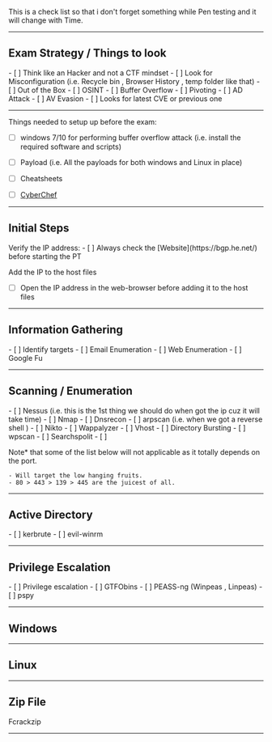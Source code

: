 
This is a check list so that i don't forget something while Pen testing and it will change with Time.



<hr>


<h2>Exam Strategy / Things to look</h2>
- [ ]  Think like an Hacker and not a CTF mindset
- [ ] Look for Misconfiguration (i.e. Recycle bin , Browser History , temp folder like that)
- [ ] Out of the Box 
- [ ] OSINT
- [ ] Buffer Overflow
- [ ] Pivoting
- [ ] AD Attack
- [ ] AV Evasion
- [ ] Looks for latest CVE or previous one



<hr>



Things needed to setup up before the exam:
- [ ] windows 7/10 for performing buffer overflow attack (i.e. install the required software and scripts)
- [ ] Payload (i.e. All the payloads for both windows and Linux in place)
- [ ] Cheatsheets
- [ ] [CyberChef](https://gchq.github.io/CyberChef/)



<hr>


<h2> Initial Steps</h2>
Verify the IP address:
- [ ] Always check the [Website](https://bgp.he.net/) before starting the PT

Add the IP to the host files
- [ ] Open the IP address in the web-browser before adding it to the host files



<hr>



<h2> Information Gathering</h2>
- [ ] Identify targets
- [ ] Email Enumeration 
- [ ] Web Enumeration 
- [ ] Google Fu



<hr>


<h2> Scanning / Enumeration</h2>
- [ ] Nessus (i.e. this is the 1st thing we should do when got the ip cuz it will take time)
- [ ] Nmap 
- [ ] Dnsrecon 
- [ ] arpscan (i.e. when we got a reverse shell )
- [ ] Nikto 
- [ ] Wappalyzer
- [ ] Vhost
- [ ] Directory Bursting
- [ ] wpscan
- [ ] Searchspolit
- [ ] 

Note* that some of the list below will not applicable as it totally depends on the port.
```
- Will target the low hanging fruits.
- 80 > 443 > 139 > 445 are the juicest of all.
```


<hr>



<h2> Active Directory</h2>
- [ ] kerbrute
- [ ] evil-winrm



<hr>


<h2> Privilege Escalation</h2>
- [ ] Privilege escalation
- [ ] GTFObins
- [ ] PEASS-ng (Winpeas , Linpeas)
- [ ] pspy



<hr>



<h2>Windows</h2>



<hr>


<h2>Linux</h2>


<hr>


<h2>Zip File</h2>
Fcrackzip


<hr>

